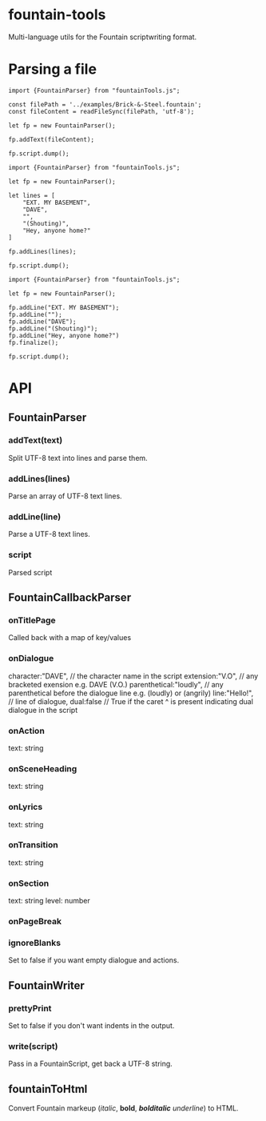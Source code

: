 # fountain-tools
 Multi-language utils for the Fountain scriptwriting format.


# Parsing a file
```
import {FountainParser} from "fountainTools.js";

const filePath = '../examples/Brick-&-Steel.fountain';
const fileContent = readFileSync(filePath, 'utf-8');

let fp = new FountainParser();

fp.addText(fileContent);

fp.script.dump();
```

```
import {FountainParser} from "fountainTools.js";

let fp = new FountainParser();

let lines = [
    "EXT. MY BASEMENT",
    "DAVE",
    "",
    "(Shouting)",
    "Hey, anyone home?"
]

fp.addLines(lines);

fp.script.dump();
```

```
import {FountainParser} from "fountainTools.js";

let fp = new FountainParser();

fp.addLine("EXT. MY BASEMENT");
fp.addLine("");
fp.addLine("DAVE");
fp.addLine("(Shouting)");
fp.addLine("Hey, anyone home?")
fp.finalize();

fp.script.dump();
```

# API
## FountainParser
### addText(text)
Split UTF-8 text into lines and parse them.

### addLines(lines)
Parse an array of UTF-8 text lines.

### addLine(line)
Parse a UTF-8 text lines.

### script
Parsed script

## FountainCallbackParser
### onTitlePage
Called back with a map of key/values
### onDialogue
character:"DAVE", // the character name in the script
extension:"V.O", // any bracketed exension e.g. DAVE (V.O.)
parenthetical:"loudly", // any parenthetical before the dialogue line e.g. (loudly) or (angrily)
line:"Hello!", // line of dialogue,
dual:false // True if the caret ^ is present indicating dual dialogue in the script
### onAction
text: string
### onSceneHeading
text: string
### onLyrics
text: string
### onTransition
text: string
### onSection
text: string
level: number
### onPageBreak
### ignoreBlanks
Set to false if you want empty dialogue and actions.

## FountainWriter
### prettyPrint 
Set to false if you don't want indents in the output.
### write(script)
Pass in a FountainScript, get back a UTF-8 string.

## fountainToHtml
Convert Fountain markeup (*italic*, **bold**, ***bolditalic*** _underline_) to HTML.